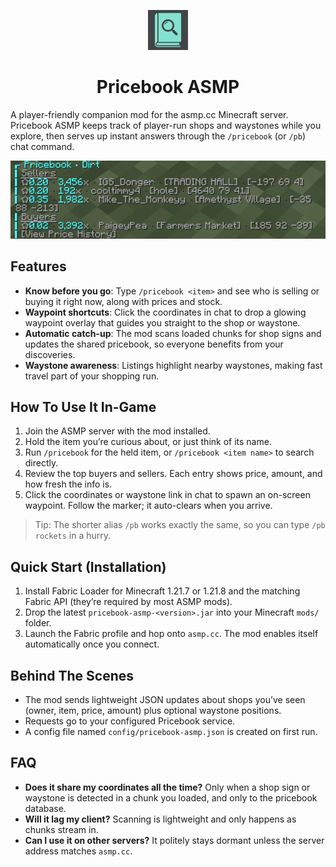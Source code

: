 <p align="center">
  <img src="src/main/resources/assets/pricebook-asmp/icon.png " alt="Screenshot" width="64px">
</p>


<h1 align="center">Pricebook ASMP</h1>

A player-friendly companion mod for the asmp.cc Minecraft server. Pricebook ASMP keeps track of player-run shops and waystones while you explore, then serves up instant answers through the `/pricebook` (or `/pb`) chat command.

![Price lookup screenshot](docs/images/pricebook-command-1.2.0.png)

## Features
- **Know before you go**: Type `/pricebook <item>` and see who is selling or buying it right now, along with prices and stock.
- **Waypoint shortcuts**: Click the coordinates in chat to drop a glowing waypoint overlay that guides you straight to the shop or waystone.
- **Automatic catch-up**: The mod scans loaded chunks for shop signs and updates the shared pricebook, so everyone benefits from your discoveries.
- **Waystone awareness**: Listings highlight nearby waystones, making fast travel part of your shopping run.

## How To Use It In-Game
1. Join the ASMP server with the mod installed.
2. Hold the item you’re curious about, or just think of its name.
3. Run `/pricebook` for the held item, or `/pricebook <item name>` to search directly.
4. Review the top buyers and sellers. Each entry shows price, amount, and how fresh the info is.
5. Click the coordinates or waystone link in chat to spawn an on-screen waypoint. Follow the marker; it auto-clears when you arrive.

> Tip: The shorter alias `/pb` works exactly the same, so you can type `/pb rockets` in a hurry.

## Quick Start (Installation)
1. Install Fabric Loader for Minecraft 1.21.7 or 1.21.8 and the matching Fabric API (they’re required by most ASMP mods).
2. Drop the latest `pricebook-asmp-<version>.jar` into your Minecraft `mods/` folder.
3. Launch the Fabric profile and hop onto `asmp.cc`. The mod enables itself automatically once you connect.

## Behind The Scenes
- The mod sends lightweight JSON updates about shops you’ve seen (owner, item, price, amount) plus optional waystone positions.
- Requests go to your configured Pricebook service.
- A config file named `config/pricebook-asmp.json` is created on first run.

## FAQ
- **Does it share my coordinates all the time?** Only when a shop sign or waystone is detected in a chunk you loaded, and only to the pricebook database.
- **Will it lag my client?** Scanning is lightweight and only happens as chunks stream in.
- **Can I use it on other servers?** It politely stays dormant unless the server address matches `asmp.cc`.
